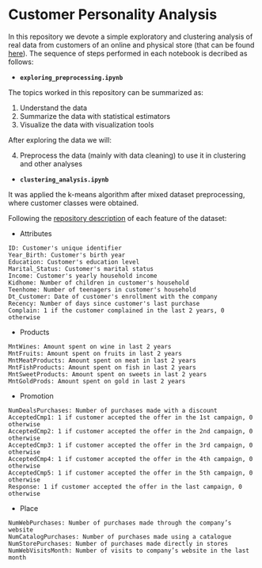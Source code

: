 # Customer Personality Analysis

In this repository we devote a simple exploratory and clustering analysis of real data from customers of an online and physical store (that can be found [here](https://www.kaggle.com/datasets/imakash3011/customer-personality-analysis)). The sequence of steps performed in each notebook is decribed as follows:

- **``exploring_preprocessing.ipynb``**

The topics worked in this repository can be summarized as:

1. Understand the data
2. Summarize the data with statistical estimators
3. Visualize the data with visualization tools

After exploring the data we will:

4. Preprocess the data (mainly with data cleaning) to use it in clustering and other analyses

- **``clustering_analysis.ipynb``**

It was applied the k-means algorithm after mixed dataset preprocessing, where customer classes were obtained.


Following the [repository description](https://www.kaggle.com/datasets/imakash3011/customer-personality-analysis) of each feature of the dataset:

- Attributes

```plaintext
ID: Customer's unique identifier
Year_Birth: Customer's birth year
Education: Customer's education level
Marital_Status: Customer's marital status
Income: Customer's yearly household income
Kidhome: Number of children in customer's household
Teenhome: Number of teenagers in customer's household
Dt_Customer: Date of customer's enrollment with the company
Recency: Number of days since customer's last purchase
Complain: 1 if the customer complained in the last 2 years, 0 otherwise
```

- Products

```plaintext
MntWines: Amount spent on wine in last 2 years
MntFruits: Amount spent on fruits in last 2 years
MntMeatProducts: Amount spent on meat in last 2 years
MntFishProducts: Amount spent on fish in last 2 years
MntSweetProducts: Amount spent on sweets in last 2 years
MntGoldProds: Amount spent on gold in last 2 years
```

- Promotion

```plaintext
NumDealsPurchases: Number of purchases made with a discount
AcceptedCmp1: 1 if customer accepted the offer in the 1st campaign, 0 otherwise
AcceptedCmp2: 1 if customer accepted the offer in the 2nd campaign, 0 otherwise
AcceptedCmp3: 1 if customer accepted the offer in the 3rd campaign, 0 otherwise
AcceptedCmp4: 1 if customer accepted the offer in the 4th campaign, 0 otherwise
AcceptedCmp5: 1 if customer accepted the offer in the 5th campaign, 0 otherwise
Response: 1 if customer accepted the offer in the last campaign, 0 otherwise
```

- Place

```plaintext
NumWebPurchases: Number of purchases made through the company’s website
NumCatalogPurchases: Number of purchases made using a catalogue
NumStorePurchases: Number of purchases made directly in stores
NumWebVisitsMonth: Number of visits to company’s website in the last month
```